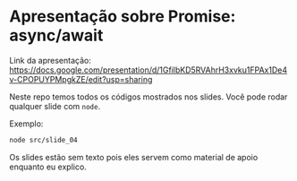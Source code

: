 # Apresentação sobre Promise: async/await

Link da apresentação: https://docs.google.com/presentation/d/1GfilbKD5RVAhrH3xvku1FPAx1De4v-CPOPUYPMpgkZE/edit?usp=sharing

Neste repo temos todos os códigos mostrados nos slides. Você pode rodar qualquer slide com `node`.

Exemplo:

```bash
node src/slide_04
```

Os slides estão sem texto pois eles servem como material de apoio enquanto eu explico.
